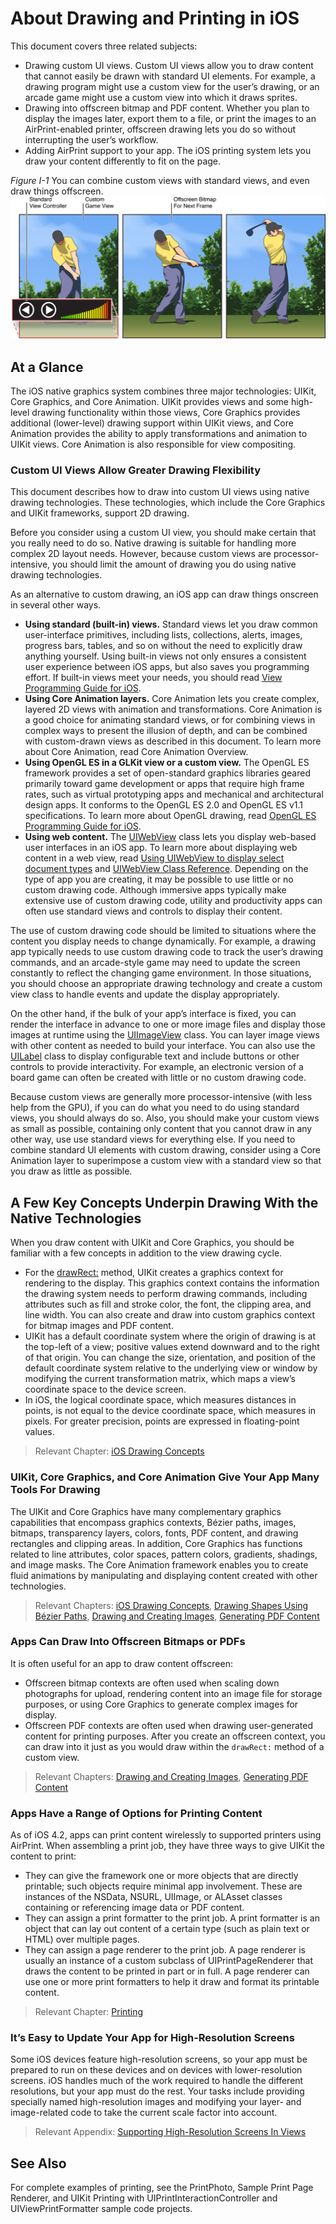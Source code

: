 # About Drawing and Printing in iOS

This document covers three related subjects:

* Drawing custom UI views. Custom UI views allow you to draw content that cannot easily be drawn with standard UI elements. For example, a drawing program might use a custom view for the user’s drawing, or an arcade game might use a custom view into which it draws sprites.
* Drawing into offscreen bitmap and PDF content. Whether you plan to display the images later, export them to a file, or print the images to an AirPrint-enabled printer, offscreen drawing lets you do so without interrupting the user’s workflow.
* Adding AirPrint support to your app. The iOS printing system lets you draw your content differently to fit on the page.

*Figure I-1*  You can combine custom views with standard views, and even draw things offscreen.
![Figure I-1 Image](./img/FI1.png)

## At a Glance

The iOS native graphics system combines three major technologies: UIKit, Core Graphics, and Core Animation. UIKit provides views and some high-level drawing functionality within those views, Core Graphics provides additional (lower-level) drawing support within UIKit views, and Core Animation provides the ability to apply transformations and animation to UIKit views. Core Animation is also responsible for view compositing.

### Custom UI Views Allow Greater Drawing Flexibility
This document describes how to draw into custom UI views using native drawing technologies. These technologies, which include the Core Graphics and UIKit frameworks, support 2D drawing.

Before you consider using a custom UI view, you should make certain that you really need to do so. Native drawing is suitable for handling more complex 2D layout needs. However, because custom views are processor-intensive, you should limit the amount of drawing you do using native drawing technologies.

As an alternative to custom drawing, an iOS app can draw things onscreen in several other ways.

* **Using standard (built-in) views.** Standard views let you draw common user-interface primitives, including lists, collections, alerts, images, progress bars, tables, and so on without the need to explicitly draw anything yourself. Using built-in views not only ensures a consistent user experience between iOS apps, but also saves you programming effort. If built-in views meet your needs, you should read [View Programming Guide for iOS][1].
* **Using Core Animation layers.** Core Animation lets you create complex, layered 2D views with animation and transformations. Core Animation is a good choice for animating standard views, or for combining views in complex ways to present the illusion of depth, and can be combined with custom-drawn views as described in this document. To learn more about Core Animation, read Core Animation Overview.
* **Using OpenGL ES in a GLKit view or a custom view.** The OpenGL ES framework provides a set of open-standard graphics libraries geared primarily toward game development or apps that require high frame rates, such as virtual prototyping apps and mechanical and architectural design apps. It conforms to the OpenGL ES 2.0 and OpenGL ES v1.1 specifications. To learn more about OpenGL drawing, read [OpenGL ES Programming Guide for iOS][2].
* **Using web content.** The [UIWebView][3] class lets you display web-based user interfaces in an iOS app. To learn more about displaying web content in a web view, read [Using UIWebView to display select document types][4] and [UIWebView Class Reference][5].
Depending on the type of app you are creating, it may be possible to use little or no custom drawing code. Although immersive apps typically make extensive use of custom drawing code, utility and productivity apps can often use standard views and controls to display their content.

The use of custom drawing code should be limited to situations where the content you display needs to change dynamically. For example, a drawing app typically needs to use custom drawing code to track the user’s drawing commands, and an arcade-style game may need to update the screen constantly to reflect the changing game environment. In those situations, you should choose an appropriate drawing technology and create a custom view class to handle events and update the display appropriately.

On the other hand, if the bulk of your app’s interface is fixed, you can render the interface in advance to one or more image files and display those images at runtime using the [UIImageView][6] class. You can layer image views with other content as needed to build your interface. You can also use the [UILabel][7] class to display configurable text and include buttons or other controls to provide interactivity. For example, an electronic version of a board game can often be created with little or no custom drawing code.

Because custom views are generally more processor-intensive (with less help from the GPU), if you can do what you need to do using standard views, you should always do so. Also, you should make your custom views as small as possible, containing only content that you cannot draw in any other way, use use standard views for everything else. If you need to combine standard UI elements with custom drawing, consider using a Core Animation layer to superimpose a custom view with a standard view so that you draw as little as possible.

## A Few Key Concepts Underpin Drawing With the Native Technologies

When you draw content with UIKit and Core Graphics, you should be familiar with a few concepts in addition to the view drawing cycle.

* For the [drawRect:][8] method, UIKit creates a graphics context for rendering to the display. This graphics context contains the information the drawing system needs to perform drawing commands, including attributes such as fill and stroke color, the font, the clipping area, and line width. You can also create and draw into custom graphics context for bitmap images and PDF content.
* UIKit has a default coordinate system where the origin of drawing is at the top-left of a view; positive values extend downward and to the right of that origin. You can change the size, orientation, and position of the default coordinate system relative to the underlying view or window by modifying the current transformation matrix, which maps a view’s coordinate space to the device screen.
* In iOS, the logical coordinate space, which measures distances in points, is not equal to the device coordinate space, which measures in pixels. For greater precision, points are expressed in floating-point values.
> Relevant Chapter: [iOS Drawing Concepts][9]

### UIKit, Core Graphics, and Core Animation Give Your App Many Tools For Drawing

The UIKit and Core Graphics have many complementary graphics capabilities that encompass graphics contexts, Bézier paths, images, bitmaps, transparency layers, colors, fonts, PDF content, and drawing rectangles and clipping areas. In addition, Core Graphics has functions related to line attributes, color spaces, pattern colors, gradients, shadings, and image masks. The Core Animation framework enables you to create fluid animations by manipulating and displaying content created with other technologies.

> Relevant Chapters: [iOS Drawing Concepts][9], [Drawing Shapes Using Bézier Paths][10], [Drawing and Creating Images][11], [Generating PDF Content][12]

### Apps Can Draw Into Offscreen Bitmaps or PDFs
It is often useful for an app to draw content offscreen:

* Offscreen bitmap contexts are often used when scaling down photographs for upload, rendering content into an image file for storage purposes, or using Core Graphics to generate complex images for display.
* Offscreen PDF contexts are often used when drawing user-generated content for printing purposes.
After you create an offscreen context, you can draw into it just as you would draw within the `drawRect:` method of a custom view.

> Relevant Chapters: [Drawing and Creating Images][11], [Generating PDF Content][12]

### Apps Have a Range of Options for Printing Content
As of iOS 4.2, apps can print content wirelessly to supported printers using AirPrint. When assembling a print job, they have three ways to give UIKit the content to print:

* They can give the framework one or more objects that are directly printable; such objects require minimal app involvement. These are instances of the NSData, NSURL, UIImage, or ALAsset classes containing or referencing image data or PDF content.
* They can assign a print formatter to the print job. A print formatter is an object that can lay out content of a certain type (such as plain text or HTML) over multiple pages.
* They can assign a page renderer to the print job. A page renderer is usually an instance of a custom subclass of UIPrintPageRenderer that draws the content to be printed in part or in full. A page renderer can use one or more print formatters to help it draw and format its printable content.
> Relevant Chapter: [Printing][13]

### It’s Easy to Update Your App for High-Resolution Screens
Some iOS devices feature high-resolution screens, so your app must be prepared to run on these devices and on devices with lower-resolution screens. iOS handles much of the work required to handle the different resolutions, but your app must do the rest. Your tasks include providing specially named high-resolution images and modifying your layer- and image-related code to take the current scale factor into account.

> Relevant Appendix: [Supporting High-Resolution Screens In Views][14]

## See Also

For complete examples of printing, see the PrintPhoto, Sample Print Page Renderer, and UIKit Printing with UIPrintInteractionController and UIViewPrintFormatter sample code projects.

[1]:https://developer.apple.com/library/ios/documentation/WindowsViews/Conceptual/ViewPG_iPhoneOS/Introduction/Introduction.html#//apple_ref/doc/uid/TP40009503
[2]:https://developer.apple.com/library/ios/documentation/3DDrawing/Conceptual/OpenGLES_ProgrammingGuide/Introduction/Introduction.html#//apple_ref/doc/uid/TP40008793
[3]:https://developer.apple.com/library/ios/documentation/UIKit/Reference/UIWebView_Class/index.html#//apple_ref/occ/cl/UIWebView
[4]:https://developer.apple.com/library/ios/qa/qa1630/_index.html#//apple_ref/doc/uid/DTS40008749
[5]:https://developer.apple.com/library/ios/documentation/UIKit/Reference/UIWebView_Class/index.html#//apple_ref/doc/uid/TP40006950
[6]:https://developer.apple.com/library/ios/documentation/UIKit/Reference/UIImageView_Class/index.html#//apple_ref/occ/cl/UIImageView
[7]:https://developer.apple.com/library/ios/documentation/UIKit/Reference/UILabel_Class/index.html#//apple_ref/occ/cl/UILabel
[8]:https://developer.apple.com/library/ios/documentation/UIKit/Reference/UIView_Class/index.html#//apple_ref/occ/instm/UIView/drawRect:
[9]:https://developer.apple.com/library/ios/documentation/2DDrawing/Conceptual/DrawingPrintingiOS/GraphicsDrawingOverview/GraphicsDrawingOverview.html#//apple_ref/doc/uid/TP40010156-CH14-SW1
[10]:https://developer.apple.com/library/ios/documentation/2DDrawing/Conceptual/DrawingPrintingiOS/BezierPaths/BezierPaths.html#//apple_ref/doc/uid/TP40010156-CH11-SW1
[11]:https://developer.apple.com/library/ios/documentation/2DDrawing/Conceptual/DrawingPrintingiOS/HandlingImages/Images.html#//apple_ref/doc/uid/TP40010156-CH13-SW1
[12]:https://developer.apple.com/library/ios/documentation/2DDrawing/Conceptual/DrawingPrintingiOS/GeneratingPDF/GeneratingPDF.html#//apple_ref/doc/uid/TP40010156-CH10-SW1
[13]:https://developer.apple.com/library/ios/documentation/2DDrawing/Conceptual/DrawingPrintingiOS/Printing/Printing.html#//apple_ref/doc/uid/TP40010156-CH12-SW1
[14]:https://developer.apple.com/library/ios/documentation/2DDrawing/Conceptual/DrawingPrintingiOS/SupportingHiResScreensInViews/SupportingHiResScreensInViews.html#//apple_ref/doc/uid/TP40010156-CH15-SW1
[image-1]:./img/FI1.png